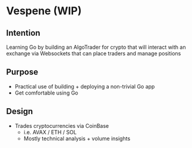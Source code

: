 # Vespene (WIP)


## Intention
Learning Go by building an AlgoTrader for crypto that will interact with an exchange 
via Websockets that can place traders and manage positions


## Purpose
* Practical use of building + deploying a non-trivial Go app
* Get comfortable using Go


## Design
* Trades cryptocurrencies via CoinBase 
  * i.e. AVAX / ETH / SOL 
  * Mostly technical analysis + volume insights
  
    
